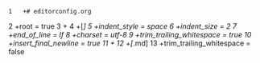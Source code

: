 	1	+# editorconfig.org
2	+root = true
3	+
4	+[*]
5	+indent_style = space
6	+indent_size = 2
7	+end_of_line = lf
8	+charset = utf-8
9	+trim_trailing_whitespace = true
10	+insert_final_newline = true
11	+
12	+[*.md]
13	+trim_trailing_whitespace = false

